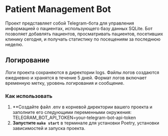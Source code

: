 # Patient Management Bot

Проект представляет собой Telegram-бота для управления информацией о пациентах, использующего базу данных SQLite. Бот позволяет добавлять пациентов, просматривать пациентов, посетивших клинику сегодня, и получать статистику по посещениям за последнюю неделю.

## Логирование
Логи проекта сохраняются в директории logs. Файлы логов создаются ежедневно и хранятся в течение 5 дней. Формат логов включает временную метку, уровень логирования и сообщение.

### Как использовать
1. **Создайте файл .env в корневой директории вашего проекта и заполните его следующими переменными окружения:
   TELEGRAM_BOT_API_TOKEN=your-telegram-bot-api-token
2. **Запустите `make start`** в терминале для установки Poetry, установки зависимостей и запуска проекта.


